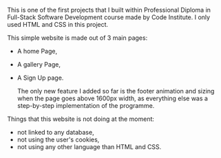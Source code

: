   This is one of the first projects that I built within Professional Diploma in Full-Stack Software Development course made by Code Institute. 
I only used HTML and CSS in this project. 

  This simple website is made out of 3 main pages: 
- A home Page,
- A gallery Page,
- A Sign Up page. 

  The only new feature I added so far is the footer animation and sizing when the page goes above 1600px width, as everything else was a step-by-step implementation of the programme.

Things that this website is not doing at the moment: 

- not linked to any database,
- not using the user's cookies,
- not using any other language than HTML and CSS.
